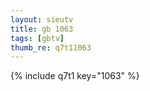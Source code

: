 ```yaml
--- 
layout: sieutv
title: gb 1063
tags: [gbtv]
thumb_re: q7t11063
---
```

{% include q7t1 key="1063" %} 
